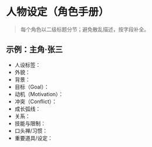 # 人物设定（角色手册）

> 每个角色以二级标题分节；避免散乱描述，按字段补全。

## 示例：主角·张三
- 人设标签：
- 外貌：
- 背景：
- 目标（Goal）：
- 动机（Motivation）：
- 冲突（Conflict）：
- 成长弧线：
- 关系：
- 技能与限制：
- 口头禅/习惯：
- 重要道具/设定：

